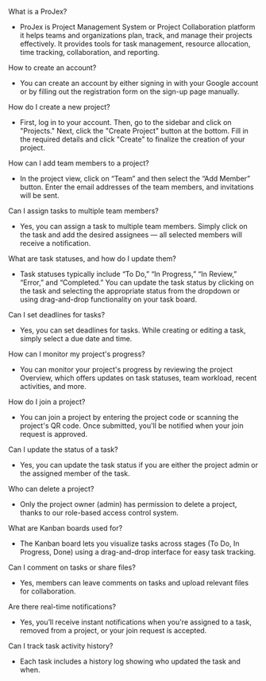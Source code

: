 What is a ProJex?
- ProJex is Project Management System or Project Collaboration platform it helps teams and organizations plan, track, and manage their projects effectively. It provides tools for task management, resource allocation, time tracking, collaboration, and reporting.

How to create an account?
- You can create an account by either signing in with your Google account or by filling out the registration form on the sign-up page manually.

How do I create a new project?
- First, log in to your account. Then, go to the sidebar and click on "Projects." Next, click the "Create Project" button at the bottom. Fill in the required details and click "Create" to finalize the creation of your project.

How can I add team members to a project?
- In the project view, click on “Team” and then select the “Add Member” button. Enter the email addresses of the team members, and invitations will be sent.

Can I assign tasks to multiple team members?
- Yes, you can assign a task to multiple team members. Simply click on the task and add the desired assignees — all selected members will receive a notification.

What are task statuses, and how do I update them?
- Task statuses typically include “To Do,” “In Progress,” “In Review,” “Error,”  and “Completed.” You can update the task status by clicking on the task and selecting the appropriate status from the dropdown or using drag-and-drop functionality on your task board.

Can I set deadlines for tasks?
- Yes, you can set deadlines for tasks. While creating or editing a task, simply select a due date and time.

How can I monitor my project's progress?
- You can monitor your project's progress by reviewing the project Overview, which offers updates on task statuses, team workload, recent activities, and more.

How do I join a project?
- You can join a project by entering the project code or scanning the project's QR code. Once submitted, you'll be notified when your join request is approved.

Can I update the status of a task?
- Yes, you can update the task status if you are either the project admin or the assigned member of the task.

Who can delete a project?
- Only the project owner (admin) has permission to delete a project, thanks to our role-based access control system.

What are Kanban boards used for?
- The Kanban board lets you visualize tasks across stages (To Do, In Progress, Done) using a drag-and-drop interface for easy task tracking.

Can I comment on tasks or share files?
- Yes, members can leave comments on tasks and upload relevant files for collaboration.

Are there real-time notifications?
- Yes, you’ll receive instant notifications when you're assigned to a task, removed from a project, or your join request is accepted.

Can I track task activity history?
- Each task includes a history log showing who updated the task and when.


